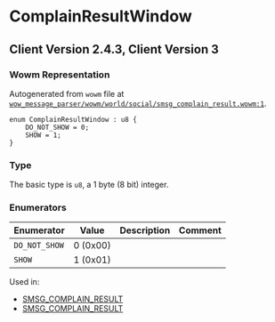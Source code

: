 # ComplainResultWindow

## Client Version 2.4.3, Client Version 3

### Wowm Representation

Autogenerated from `wowm` file at [`wow_message_parser/wowm/world/social/smsg_complain_result.wowm:1`](https://github.com/gtker/wow_messages/tree/main/wow_message_parser/wowm/world/social/smsg_complain_result.wowm#L1).

```rust,ignore
enum ComplainResultWindow : u8 {
    DO_NOT_SHOW = 0;
    SHOW = 1;
}
```
### Type
The basic type is `u8`, a 1 byte (8 bit) integer.
### Enumerators
| Enumerator | Value  | Description | Comment |
| --------- | -------- | ----------- | ------- |
| `DO_NOT_SHOW` | 0 (0x00) |  |  |
| `SHOW` | 1 (0x01) |  |  |

Used in:
* [SMSG_COMPLAIN_RESULT](smsg_complain_result.md)
* [SMSG_COMPLAIN_RESULT](smsg_complain_result.md)

